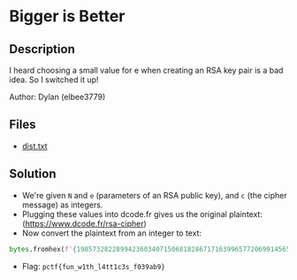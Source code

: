 # Bigger is Better

## Description

I heard choosing a small value for e when creating an RSA key pair is a bad idea. So I switched it up!

Author: Dylan (elbee3779)

## Files

* [dist.txt](files/dist.txt)

## Solution

- We're given `N` and `e` (parameters of an RSA public key), and `c` (the cipher message) as integers.
- Plugging these values into dcode.fr gives us the original plaintext: (https://www.dcode.fr/rsa-cipher)
- Now convert the plaintext from an integer to text:

```python
bytes.fromhex(f'{198573282289942360340715068182867171639965772069914565630203355812652530045:x}')
```
- Flag: `pctf{fun_w1th_l4tt1c3s_f039ab9}`
